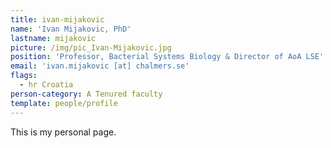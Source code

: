 ```yaml
---
title: ivan-mijakovic
name: 'Ivan Mijakovic, PhD'
lastname: mijakovic
picture: /img/pic_Ivan-Mijakovic.jpg
position: 'Professor, Bacterial Systems Biology & Director of AoA LSE'
email: 'ivan.mijakovic [at] chalmers.se'
flags:
  - hr Croatia
person-category: A Tenured faculty
template: people/profile
---
```

This is my personal page.
